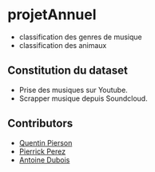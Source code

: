 # projetAnnuel

- classification des genres de musique
- classification des animaux

## Constitution du dataset 
- Prise des musiques sur Youtube. 
- Scrapper musique depuis Soundcloud.


## Contributors

- [Quentin Pierson](https://github.com/quentin-pierson)
- [Pierrick Perez](https://github.com/pperezdev)
- [Antoine Dubois](https://github.com/antdbs)
